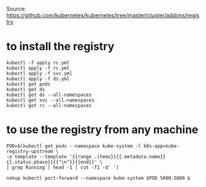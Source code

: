 Source: https://github.com/kubernetes/kubernetes/tree/master/cluster/addons/registry

# to install the registry 

```
kubectl -f apply rc.yml
kubectl apply -f rc.yml
kubectl apply -f svc.yml
kubectl apply -f ds.yml
kubectl get pods
kubectl get ds
kubectl get ds --all-namespaces
kubectl get svc --all-namespaces
kubectl get rc --all-namespaces
```

# to use the registry from any machine 
```
POD=$(kubectl get pods --namespace kube-system -l k8s-app=kube-registry-upstream \
-o template --template '{{range .items}}{{.metadata.name}} {{.status.phase}}{{"\n"}}{{end}}' \
| grep Running | head -1 | cut -f1 -d' ')

nohup kubectl port-forward --namespace kube-system $POD 5000:5000 &
```

